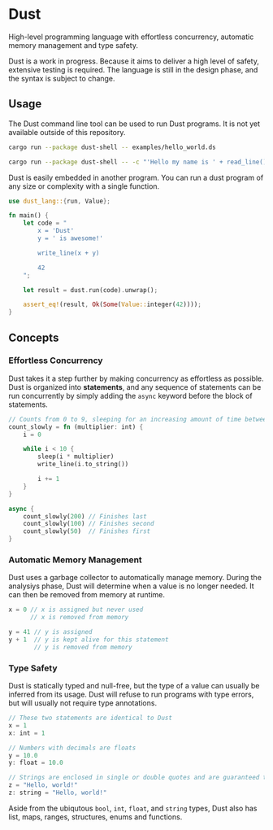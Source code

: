 # Dust

High-level programming language with effortless concurrency, automatic memory management and type
safety.

Dust is a work in progress. Because it aims to deliver a high level of safety, extensive testing
is required. The language is still in the design phase, and the syntax is subject to change.

## Usage

The Dust command line tool can be used to run Dust programs. It is not yet available outside of
this repository.

```sh
cargo run --package dust-shell -- examples/hello_world.ds
```

```sh
cargo run --package dust-shell -- -c "'Hello my name is ' + read_line() + '!'"
```

Dust is easily embedded in another program. You can run a dust program of any size or complexity
with a single function.

```rust
use dust_lang::{run, Value};

fn main() {
    let code = "
        x = 'Dust'
        y = ' is awesome!'

        write_line(x + y)

        42
    ";

    let result = dust.run(code).unwrap();

    assert_eq!(result, Ok(Some(Value::integer(42))));
}
```

## Concepts

### Effortless Concurrency

Dust takes it a step further by making concurrency as effortless as possible. Dust is organized
into **statements**, and any sequence of statements can be run concurrently by simply adding the
`async` keyword before the block of statements.

```rust
// Counts from 0 to 9, sleeping for an increasing amount of time between each.
count_slowly = fn (multiplier: int) {
    i = 0

    while i < 10 {
        sleep(i * multiplier)
        write_line(i.to_string())

        i += 1
    }
}

async {
    count_slowly(200) // Finishes last
    count_slowly(100) // Finishes second
    count_slowly(50)  // Finishes first
}
```

### Automatic Memory Management

Dust uses a garbage collector to automatically manage memory. During the analysiys phase, Dust
will determine when a value is no longer needed. It can then be removed from memory at runtime.

```rust
x = 0 // x is assigned but never used
      // x is removed from memory

y = 41 // y is assigned
y + 1  // y is kept alive for this statement
       // y is removed from memory
```

### Type Safety

Dust is statically typed and null-free, but the type of a value can usually be inferred from its
usage. Dust will refuse to run programs with type errors, but will usually not require type
annotations.

```rust
// These two statements are identical to Dust
x = 1
x: int = 1

// Numbers with decimals are floats
y = 10.0
y: float = 10.0

// Strings are enclosed in single or double quotes and are guaranteed to be valid UTF-8
z = "Hello, world!"
z: string = "Hello, world!"
```

Aside from the ubiqutous `bool`, `int`, `float`, and `string` types, Dust also has list, maps,
ranges, structures, enums and functions.
